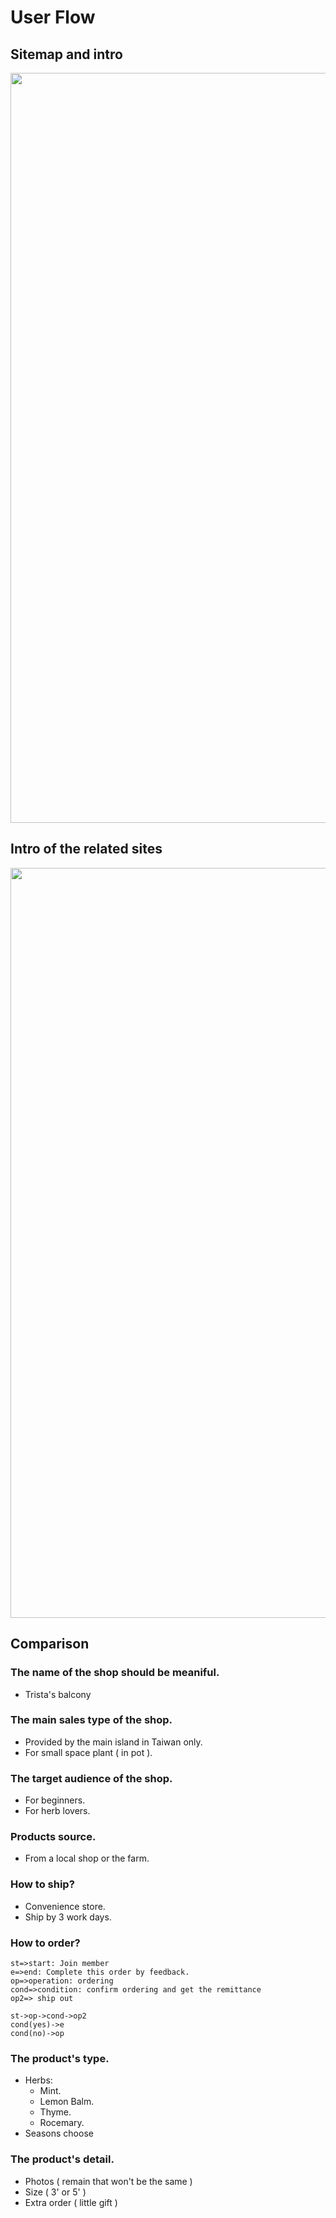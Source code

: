 # User Flow


## Sitemap and intro
<img src="https://trista-h.github.io/myImages/Garden-Online-Shop2.png" alt="" width="1200px" />

## Intro of the related sites
<img src="https://trista-h.github.io/myImages/Related-sites.png" alt="" width="1200px" />

## Comparison

### The name of the shop should be meaniful.
- Trista's balcony
### The main sales type of the shop.
- Provided by the main island in Taiwan only.
- For small space plant ( in pot ).
### The target audience of the shop.
- For beginners.
- For herb lovers.
### Products source.
- From a local shop or the farm.
### How to ship?
- Convenience store.
- Ship by 3 work days.
### How to order?
```flow
st=>start: Join member
e=>end: Complete this order by feedback.
op=>operation: ordering
cond=>condition: confirm ordering and get the remittance
op2=> ship out

st->op->cond->op2
cond(yes)->e
cond(no)->op
```
### The product's type.
- Herbs:
    - Mint.
    - Lemon Balm.
    - Thyme.
    - Rocemary.
- Seasons choose

### The product's detail. 
- Photos ( remain that won't be the same )
- Size ( 3' or 5' )
- Extra order ( little gift )